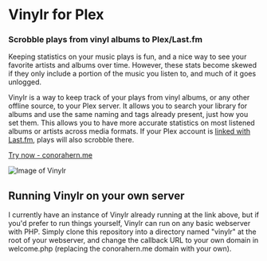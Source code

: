 # Vinylr for Plex
### Scrobble plays from vinyl albums to Plex/Last.fm

Keeping statistics on your music plays is fun, and a nice way to see your favorite artists and albums over time. However, these stats become skewed if they only include a portion of the music you listen to, and much of it goes unlogged.

Vinylr is a way to keep track of your plays from vinyl albums, or any other offline source, to your Plex server. It allows you to search your library for albums and use the same naming and tags already present, just how you set them. This allows you to have more accurate statistics on most listened albums or artists across media formats. If your Plex account is [linked with Last.fm](https://plex.tv/users/other-services), plays will also scrobble there.

[Try now - conorahern.me](https://conorahern.me/vinylr)

![Image of Vinylr](https://conorahern.me/projects/plex-vinyl-scrobbler.jpg)

## Running Vinylr on your own server
I currently have an instance of Vinylr already running at the link above, but if you'd prefer to run things yourself, Vinylr can run on any basic webserver with PHP. Simply clone this repository into a directory named "vinylr" at the root of your webserver, and change the callback URL to your own domain in welcome.php (replacing the conorahern.me domain with your own).
